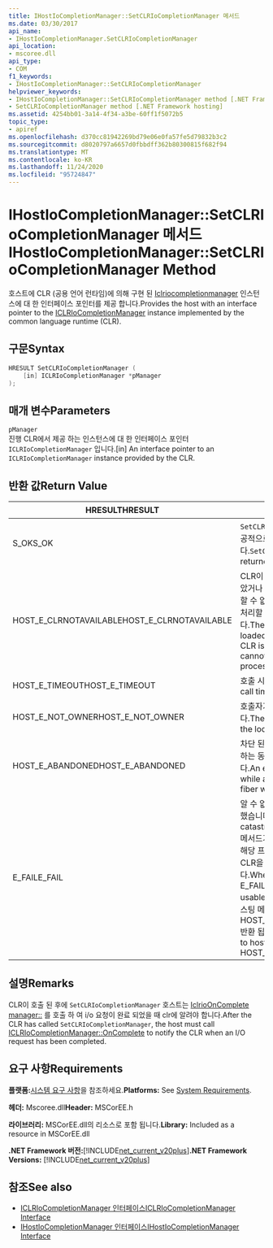 ```yaml
---
title: IHostIoCompletionManager::SetCLRIoCompletionManager 메서드
ms.date: 03/30/2017
api_name:
- IHostIoCompletionManager.SetCLRIoCompletionManager
api_location:
- mscoree.dll
api_type:
- COM
f1_keywords:
- IHostIoCompletionManager::SetCLRIoCompletionManager
helpviewer_keywords:
- IHostIoCompletionManager::SetCLRIoCompletionManager method [.NET Framework hosting]
- SetCLRIoCompletionManager method [.NET Framework hosting]
ms.assetid: 4254bb01-3a14-4f34-a3be-60ff1f5072b5
topic_type:
- apiref
ms.openlocfilehash: d370cc81942269bd79e06e0fa57fe5d79832b3c2
ms.sourcegitcommit: d8020797a6657d0fbbdff362b80300815f682f94
ms.translationtype: MT
ms.contentlocale: ko-KR
ms.lasthandoff: 11/24/2020
ms.locfileid: "95724847"
---
```

# <a name="ihostiocompletionmanagersetclriocompletionmanager-method"></a><span data-ttu-id="17e7d-102">IHostIoCompletionManager::SetCLRIoCompletionManager 메서드</span><span class="sxs-lookup"><span data-stu-id="17e7d-102">IHostIoCompletionManager::SetCLRIoCompletionManager Method</span></span>

<span data-ttu-id="17e7d-103">호스트에 CLR (공용 언어 런타임)에 의해 구현 된 [Iclriocompletionmanager](iclriocompletionmanager-interface.md) 인스턴스에 대 한 인터페이스 포인터를 제공 합니다.</span><span class="sxs-lookup"><span data-stu-id="17e7d-103">Provides the host with an interface pointer to the [ICLRIoCompletionManager](iclriocompletionmanager-interface.md) instance implemented by the common language runtime (CLR).</span></span>  
  
## <a name="syntax"></a><span data-ttu-id="17e7d-104">구문</span><span class="sxs-lookup"><span data-stu-id="17e7d-104">Syntax</span></span>  
  
```cpp  
HRESULT SetCLRIoCompletionManager (  
    [in] ICLRIoCompletionManager *pManager  
);  
```  
  
## <a name="parameters"></a><span data-ttu-id="17e7d-105">매개 변수</span><span class="sxs-lookup"><span data-stu-id="17e7d-105">Parameters</span></span>  

 `pManager`  
 <span data-ttu-id="17e7d-106">진행 CLR에서 제공 하는 인스턴스에 대 한 인터페이스 포인터 `ICLRIoCompletionManager` 입니다.</span><span class="sxs-lookup"><span data-stu-id="17e7d-106">[in] An interface pointer to an `ICLRIoCompletionManager` instance provided by the CLR.</span></span>  
  
## <a name="return-value"></a><span data-ttu-id="17e7d-107">반환 값</span><span class="sxs-lookup"><span data-stu-id="17e7d-107">Return Value</span></span>  
  
|<span data-ttu-id="17e7d-108">HRESULT</span><span class="sxs-lookup"><span data-stu-id="17e7d-108">HRESULT</span></span>|<span data-ttu-id="17e7d-109">설명</span><span class="sxs-lookup"><span data-stu-id="17e7d-109">Description</span></span>|  
|-------------|-----------------|  
|<span data-ttu-id="17e7d-110">S_OK</span><span class="sxs-lookup"><span data-stu-id="17e7d-110">S_OK</span></span>|<span data-ttu-id="17e7d-111">`SetCLRIoCompletionManager` 성공적으로 반환 되었습니다.</span><span class="sxs-lookup"><span data-stu-id="17e7d-111">`SetCLRIoCompletionManager` returned successfully.</span></span>|  
|<span data-ttu-id="17e7d-112">HOST_E_CLRNOTAVAILABLE</span><span class="sxs-lookup"><span data-stu-id="17e7d-112">HOST_E_CLRNOTAVAILABLE</span></span>|<span data-ttu-id="17e7d-113">CLR이 프로세스에 로드 되지 않았거나 CLR이 관리 코드를 실행할 수 없거나 호출을 성공적으로 처리할 수 없는 상태에 있습니다.</span><span class="sxs-lookup"><span data-stu-id="17e7d-113">The CLR has not been loaded into a process, or the CLR is in a state in which it cannot run managed code or process the call successfully.</span></span>|  
|<span data-ttu-id="17e7d-114">HOST_E_TIMEOUT</span><span class="sxs-lookup"><span data-stu-id="17e7d-114">HOST_E_TIMEOUT</span></span>|<span data-ttu-id="17e7d-115">호출 시간이 초과 되었습니다.</span><span class="sxs-lookup"><span data-stu-id="17e7d-115">The call timed out.</span></span>|  
|<span data-ttu-id="17e7d-116">HOST_E_NOT_OWNER</span><span class="sxs-lookup"><span data-stu-id="17e7d-116">HOST_E_NOT_OWNER</span></span>|<span data-ttu-id="17e7d-117">호출자가 잠금을 소유 하지 않습니다.</span><span class="sxs-lookup"><span data-stu-id="17e7d-117">The caller does not own the lock.</span></span>|  
|<span data-ttu-id="17e7d-118">HOST_E_ABANDONED</span><span class="sxs-lookup"><span data-stu-id="17e7d-118">HOST_E_ABANDONED</span></span>|<span data-ttu-id="17e7d-119">차단 된 스레드나 파이버에서 대기 하는 동안 이벤트를 취소 했습니다.</span><span class="sxs-lookup"><span data-stu-id="17e7d-119">An event was canceled while a blocked thread or fiber was waiting on it.</span></span>|  
|<span data-ttu-id="17e7d-120">E_FAIL</span><span class="sxs-lookup"><span data-stu-id="17e7d-120">E_FAIL</span></span>|<span data-ttu-id="17e7d-121">알 수 없는 치명적인 오류가 발생 했습니다.</span><span class="sxs-lookup"><span data-stu-id="17e7d-121">An unknown catastrophic failure occurred.</span></span> <span data-ttu-id="17e7d-122">메서드가 E_FAIL 반환 하는 경우 해당 프로세스 내에서 더 이상 CLR을 사용할 수 없습니다.</span><span class="sxs-lookup"><span data-stu-id="17e7d-122">When a method returns E_FAIL, the CLR is no longer usable within the process.</span></span> <span data-ttu-id="17e7d-123">호스팅 메서드를 이후에 호출 하면 HOST_E_CLRNOTAVAILABLE 반환 됩니다.</span><span class="sxs-lookup"><span data-stu-id="17e7d-123">Subsequent calls to hosting methods return HOST_E_CLRNOTAVAILABLE.</span></span>|  
  
## <a name="remarks"></a><span data-ttu-id="17e7d-124">설명</span><span class="sxs-lookup"><span data-stu-id="17e7d-124">Remarks</span></span>  

 <span data-ttu-id="17e7d-125">CLR이 호출 된 후에 `SetCLRIoCompletionManager` 호스트는 [IclrioOnComplete manager::](iclriocompletionmanager-oncomplete-method.md) 를 호출 하 여 i/o 요청이 완료 되었을 때 clr에 알려야 합니다.</span><span class="sxs-lookup"><span data-stu-id="17e7d-125">After the CLR has called `SetCLRIoCompletionManager`, the host must call [ICLRIoCompletionManager::OnComplete](iclriocompletionmanager-oncomplete-method.md) to notify the CLR when an I/O request has been completed.</span></span>  
  
## <a name="requirements"></a><span data-ttu-id="17e7d-126">요구 사항</span><span class="sxs-lookup"><span data-stu-id="17e7d-126">Requirements</span></span>  

 <span data-ttu-id="17e7d-127">**플랫폼:**[시스템 요구 사항](../../get-started/system-requirements.md)을 참조하세요.</span><span class="sxs-lookup"><span data-stu-id="17e7d-127">**Platforms:** See [System Requirements](../../get-started/system-requirements.md).</span></span>  
  
 <span data-ttu-id="17e7d-128">**헤더:** Mscoree.dll</span><span class="sxs-lookup"><span data-stu-id="17e7d-128">**Header:** MSCorEE.h</span></span>  
  
 <span data-ttu-id="17e7d-129">**라이브러리:** MSCorEE.dll의 리소스로 포함 됩니다.</span><span class="sxs-lookup"><span data-stu-id="17e7d-129">**Library:** Included as a resource in MSCorEE.dll</span></span>  
  
 <span data-ttu-id="17e7d-130">**.NET Framework 버전:**[!INCLUDE[net_current_v20plus](../../../../includes/net-current-v20plus-md.md)]</span><span class="sxs-lookup"><span data-stu-id="17e7d-130">**.NET Framework Versions:** [!INCLUDE[net_current_v20plus](../../../../includes/net-current-v20plus-md.md)]</span></span>  
  
## <a name="see-also"></a><span data-ttu-id="17e7d-131">참조</span><span class="sxs-lookup"><span data-stu-id="17e7d-131">See also</span></span>

- [<span data-ttu-id="17e7d-132">ICLRIoCompletionManager 인터페이스</span><span class="sxs-lookup"><span data-stu-id="17e7d-132">ICLRIoCompletionManager Interface</span></span>](iclriocompletionmanager-interface.md)
- [<span data-ttu-id="17e7d-133">IHostIoCompletionManager 인터페이스</span><span class="sxs-lookup"><span data-stu-id="17e7d-133">IHostIoCompletionManager Interface</span></span>](ihostiocompletionmanager-interface.md)
